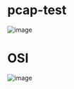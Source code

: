 # pcap-test
![image](https://github.com/soaloa136472/pcap-test/assets/78520983/8d0d01a3-3d1a-4653-8ca8-3fb7d1b4ee92)
# OSI
![image](https://github.com/soaloa136472/pcap-test/assets/78520983/b56f986d-0b2f-48e7-abb5-4cd4ca02e4c1)
